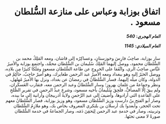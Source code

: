 <h1 dir="rtl">اتفاق بوزابة وعباس على منازعة السُّلطان مسعود .</h1>

<h5 dir="rtl">العام الهجري:  540

العام الميلادي: 1145

</h5>

<p dir="rtl">سار بوزابة، صاحِبُ فارِسَ وخوزستان، وعساكِرُه إلى قاشان، ومعه المَلِكُ محمد بن السُّلطان محمود، ووصل إليهما المَلِكُ سُليمان بن السُّلطان محمَّد، واجتمع بوزابة والأميرُ عَبَّاس صاحِبُ الري، واتَّفَقا على الخروجِ عن طاعة السُّلطان مسعودٍ ومَلَكا كثيرًا مِن بلادِه، ووصل الخبَرُ إليه وهو ببغداد ومعه الأميرُ عبد الرحمن طغايرك، وهو أميرٌ حاجِبٌ، حاكِمٌ في الدولة، وكان ميلُه إليهما، فسار السُّلطانُ في رمضانَ عن بغداد، ونزل بها الأميرُ مُهلهل، ونظر وجماعةً من غلمان بهروز؛ وسار السُّلطانُ وعبد الرحمن معه، فتقارب العَسكَران، ولم يبقَ إلَّا المصافُّ، فلَحِقَ سُلَيمانُ بأخيه مسعود، وشرع عبدُ الرحمن في تقريرِ الصُّلحِ على القاعدةِ التي أرادوها، وأُضيفَ إلى عبدِ الرَّحمنِ ولايةُ أذربيجان وأرانية إلى ما بيده، وصار أبو الفتح ِبنُ دارست وزيرَ السُّلطان مسعود، وهو وزيرَ بوزابة، فصار السُّلطانُ معهم تحت الحجر، وأبعدوا بك أرسلان بن بلنكري المعروف بخاص بك، وهو ملازِمُ السُّلطان وتربيته، وصار في خدمةِ عبد الرحمن لِيَحقِنَ دَمَه، وصار الجماعةُ في خدمة السُّلطان صورةً لا معنى تحتَها.</p></br>

